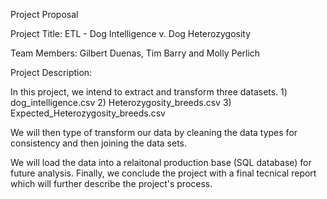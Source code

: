 Project Proposal

Project Title: ETL - Dog Intelligence v. Dog Heterozygosity

Team Members: Gilbert Duenas, Tim Barry and Molly Perlich

Project Description:

   In this project, we intend to extract and transform three datasets. 
      1) dog_intelligence.csv
      2) Heterozygosity_breeds.csv
      3) Expected_Heterozygosity_breeds.csv

   We will then type of transform our data by cleaning the data types for consistency and then joining the data sets. 
   
   We will load the data into a relaitonal production base (SQL database) for future analysis. Finally, we conclude the project with a final tecnical report which will further describe the project's process. 
   
   
